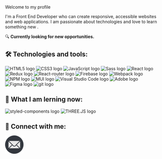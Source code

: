 Welcome to my profile

I'm a Front End Developer who can create responsive, accessible websites and web applications. I am passionate about technologies and love to learn something new .

🔍 **Currently looking for new opportunities.**


## 🛠 Technologies and tools:

<p>
  <img src="https://img.shields.io/badge/HTML5-282C34?logo=html5&logoColor=E34F26" alt="HTML5 logo" title="HTML5" height="25" />
  <img src="https://img.shields.io/badge/CSS3-282C34?logo=css3&logoColor=1572B6" alt="CSS3 logo" title="CSS3" height="25" />
  <img src="https://img.shields.io/badge/JavaScript-282C34?logo=javascript&logoColor=F7DF1E" alt="JavaScript logo" title="JavaScript" height="25" />
  <img src="https://img.shields.io/badge/Sass-282C34?logo=sass&logoColor=CC6699" alt="Sass logo" title="Sass" height="25" />
  <img src="https://img.shields.io/badge/React-282C34?logo=react&logoColor=61DAFB" alt="React logo" title="React" height="25" />
  <img src="https://img.shields.io/badge/Redux-282C34?logo=redux&logoColor=764ABC" alt="Redux logo" title="Redux" height="25" />
  <img src="https://img.shields.io/badge/React_Router-282C34?logo=react-router&logoColor=white" alt="React-router logo" title="React Router" height="25" />
  <img src="https://img.shields.io/badge/Firebase-282C34?logo=firebase&logoColor=FFCA28" alt="Firebase logo" title="Firebase" height="25" />
  <img src="https://img.shields.io/badge/-Webpack-282C34?logo=webpack&logoColor=1C78C0" alt="Webpack logo" title="Webpack" height="25" />
  <img src="https://img.shields.io/badge/-NPM-282C34?logo=npm&logoColor=E34F26" alt="NPM logo" title="NPM" height="25" />
  <img src="https://img.shields.io/badge/MUI-282C34?logo=mui&logoColor=007FFF" alt="MUI logo" title="MUI" height="25" />
  <img src="https://img.shields.io/badge/VS%20Code-282C34?logo=visual-studio-code&logoColor=007ACC" alt="Visual Studio Code logo" title="VS Code"           height="25" />
  <img src="https://img.shields.io/badge/Adobe-282C34?logo=adobe&logoColor=FA0400" alt="Adobe logo" title="Adobe" height="25" />
  <img src="https://img.shields.io/badge/Figma-282C34?logo=figma&logoColor=white" alt="Figma logo" title="Figma" height="25" />
  <img src="https://img.shields.io/badge/git-282C34?logo=git&logoColor=F05032" alt="git logo" title="git" height="25" />
</p>

## 📖 What I am lerning now:
<p>
  <img src="https://img.shields.io/static/v1?label=&message=styled-components&color=282C34&logo=styled-components&logoColor=DB7093" alt="styled-components logo"       title="styled-components" height="25" />
  <img src="https://img.shields.io/badge/threejs-282C34?logo=three.js&logoColor=white" alt="THREE.JS logo" title="THREE.JS" height="25" />
</p>

## 👥 Connect with me:

<img align="left" src="https://raw.githubusercontent.com/aleshlch/aleshlch/main/icons/email.png" alt="" height="60"/>
